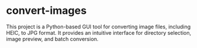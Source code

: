 # convert-images
This project is a Python-based GUI tool for converting image files, including HEIC, to JPG format. It provides an intuitive interface for directory selection, image preview, and batch conversion.
